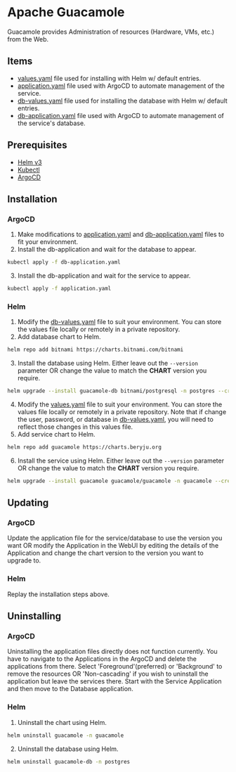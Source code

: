 # Apache Guacamole 
Guacamole provides Administration of resources (Hardware, VMs, etc.) from the Web.

## Items
* [values.yaml](values.yaml) file used for installing with Helm w/ default entries.
* [application.yaml](application.yaml) file used with ArgoCD to automate management of the service.
* [db-values.yaml](db-values.yaml) file used for installing the database with Helm w/ default entries.
* [db-application.yaml](db-application.yaml) file used with ArgoCD to automate management of the service's database.

## Prerequisites
* [Helm v3](https://helm.sh/docs/intro/install/)
* [Kubectl](https://kubernetes.io/docs/tasks/tools/#kubectl)
* [ArgoCD](../argocd/README.md)

## Installation
### ArgoCD
1. Make modifications to [application.yaml](application.yaml) and [db-application.yaml](db-application.yaml) files to fit your environment.
2. Install the db-application and wait for the database to appear.
```bash
kubectl apply -f db-application.yaml
```
3. Install the db-application and wait for the service to appear.
```bash
kubectl apply -f application.yaml
```

### Helm
1. Modify the [db-values.yaml](db-values.yaml) file to suit your environment. You can store the values file locally or remotely in a private repository.
2. Add database chart to Helm.
```bash
helm repo add bitnami https://charts.bitnami.com/bitnami
```
3. Install the database using Helm. Either leave out the `--version` parameter OR change the value to match the **CHART** version you require.
```bash
helm upgrade --install guacamole-db bitnami/postgresql -n postgres --create-namespace -f db-values.yaml --version 15.5.24 --atomic
```
4. Modify the [values.yaml](values.yaml) file to suit your environment. You can store the values file locally or remotely in a private repository. Note that if change the user, password, or database in [db-values.yaml](db-values.yaml), you will need to reflect those changes in this values file.
5. Add service chart to Helm.
```bash
helm repo add guacamole https://charts.beryju.org
```
6. Install the service using Helm. Either leave out the `--version` parameter OR change the value to match the **CHART** version you require.
```bash
helm upgrade --install guacamole guacamole/guacamole -n guacamole --create-namespace -f values.yaml --version 1.4.1 --atomic
```

## Updating
### ArgoCD
Update the application file for the service/database to use the version you want OR modify the Application in the WebUI by editing the details of the Application and change the chart version to the version you want to upgrade to.
### Helm
Replay the installation steps above.

## Uninstalling
### ArgoCD
Uninstalling the application files directly does not function currently. You have to navigate to the Applications in the ArgoCD and delete the applications from there. Select 'Foreground'(preferred) or 'Background' to remove the resources OR 'Non-cascading' if you wish to uninstall the application but leave the services there. Start with the Service Application and then move to the Database application.

### Helm
1. Uninstall the chart using Helm.
```bash
helm uninstall guacamole -n guacamole
```
2. Uninstall the database using Helm.
```bash
helm uninstall guacamole-db -n postgres
```
